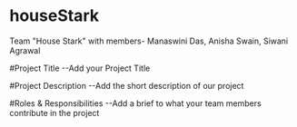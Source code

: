 # houseStark
Team "House Stark" with members- Manaswini Das, Anisha Swain, Siwani Agrawal


#Project Title
--Add your Project Title

#Project Description
--Add the short description of our project

#Roles & Responsibilities
--Add a brief to what your team members contribute in the project
